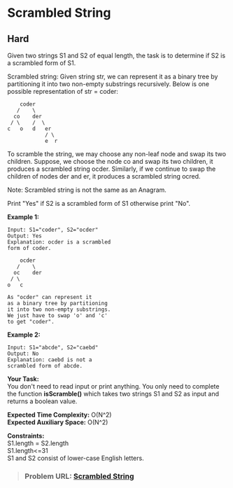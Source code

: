# **Scrambled String**

## **Hard**

Given two strings S1 and S2 of equal length, the task is to determine if S2 is a scrambled form of S1.

Scrambled string: Given string str, we can represent it as a binary tree by partitioning it into two non-empty substrings recursively.
Below is one possible representation of str = coder:

```
    coder
   /    \
  co    der
 / \    /  \
c   o   d   er
            / \
            e  r
```

To scramble the string, we may choose any non-leaf node and swap its two children. 
Suppose, we choose the node co and swap its two children, it produces a scrambled string ocder.
Similarly, if we continue to swap the children of nodes der and er, it produces a scrambled string ocred.

Note: Scrambled string is not the same as an Anagram.

Print "Yes" if S2 is a scrambled form of S1 otherwise print "No".

**Example 1:**

```
Input: S1="coder", S2="ocder"
Output: Yes
Explanation: ocder is a scrambled 
form of coder.

    ocder
   /    \
  oc    der
 / \    
o   c  

As "ocder" can represent it 
as a binary tree by partitioning 
it into two non-empty substrings.
We just have to swap 'o' and 'c' 
to get "coder".
```

  
**Example 2:**

```
Input: S1="abcde", S2="caebd" 
Output: No
Explanation: caebd is not a 
scrambled form of abcde.
```

  
**Your Task:**   
You don't need to read input or print anything. You only need to complete the function **isScramble()** which takes two strings S1 and S2 as input and returns a boolean value.

**Expected Time Complexity:** O(N^2)   
**Expected Auxiliary Space:** O(N^2)  

  
**Constraints:**  
S1.length = S2.length  
S1.length<=31  
S1 and S2 consist of lower-case English letters.  

> ### **Problem URL: [Scrambled String](https://practice.geeksforgeeks.org/problems/scrambled-string/1)**
